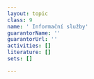```yaml
---
layout: topic
class: 9
name: ' Informační služby'
guarantorName: ''
guarantorUrl: ''
activities: []
literature: []
sets: []

---
```

